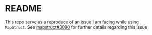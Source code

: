 # README

This repo serve as a reproduce of an issue I am facing while using `MapStruct`. See [mapstruct#3090](https://github.com/mapstruct/mapstruct/issues/3090) for further details regarding this issue
